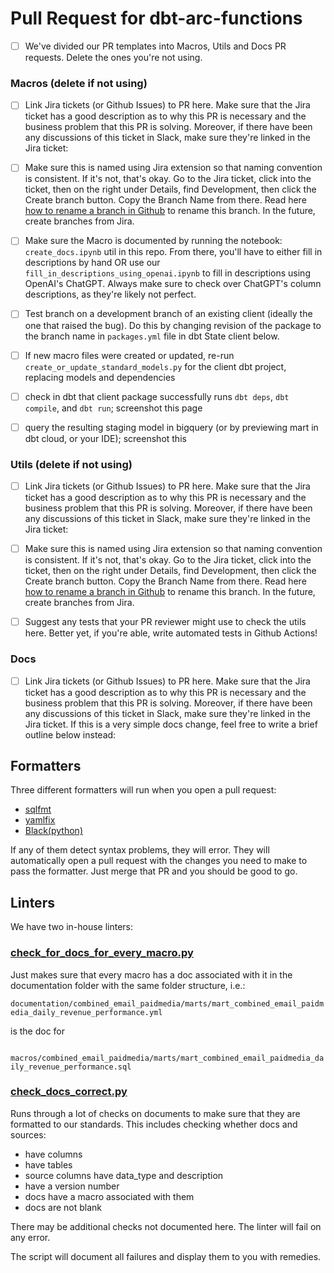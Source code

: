# Pull Request for dbt-arc-functions

- [ ] We've divided our PR templates into Macros, Utils and Docs PR requests. Delete the ones you're not using.
### Macros (delete if not using)

- [ ] Link Jira tickets (or Github Issues) to PR here. Make sure that the Jira ticket has a good description as to why this PR is necessary and the business problem that this PR is solving. Moreover, if there have been any discussions of this ticket in Slack, make sure they're linked in the Jira ticket:

- [ ] Make sure this is named using Jira extension so that naming convention is consistent. If it's not, that's okay. Go to the Jira ticket, click into the ticket, then on the right under Details, find Development, then click the Create branch button. Copy the Branch Name from there. Read here [how to rename a branch in Github](https://docs.github.com/en/repositories/configuring-branches-and-merges-in-your-repository/managing-branches-in-your-repository/renaming-a-branch) to rename this branch. In the future, create branches from Jira.

- [ ] Make sure the Macro is documented by running the notebook: `create_docs.ipynb` util in this repo. From there, you'll have to either fill in descriptions by hand OR use our `fill_in_descriptions_using_openai.ipynb` to fill in descriptions using OpenAI's ChatGPT. Always make sure to check over ChatGPT's column descriptions, as they're likely not perfect.

- [ ] Test branch on a development branch of an existing client (ideally the one that raised the bug). Do this by changing revision of the package to the branch name in `packages.yml` file in dbt State client below.

- [ ] If new macro files were created or updated, re-run `create_or_update_standard_models.py` for the client dbt project, replacing models and dependencies

- [ ] check in dbt that client package successfully runs `dbt deps`, `dbt compile`, and `dbt run`; screenshot this page

- [ ] query the resulting staging model in bigquery (or by previewing mart in dbt cloud, or your IDE); screenshot this

### Utils (delete if not using)

- [ ] Link Jira tickets (or Github Issues) to PR here. Make sure that the Jira ticket has a good description as to why this PR is necessary and the business problem that this PR is solving. Moreover, if there have been any discussions of this ticket in Slack, make sure they're linked in the Jira ticket:

- [ ] Make sure this is named using Jira extension so that naming convention is consistent. If it's not, that's okay. Go to the Jira ticket, click into the ticket, then on the right under Details, find Development, then click the Create branch button. Copy the Branch Name from there. Read here [how to rename a branch in Github](https://docs.github.com/en/repositories/configuring-branches-and-merges-in-your-repository/managing-branches-in-your-repository/renaming-a-branch) to rename this branch. In the future, create branches from Jira.

- [ ] Suggest any tests that your PR reviewer might use to check the utils here. Better yet, if you're able, write automated tests in Github Actions!

### Docs

- [ ] Link Jira tickets (or Github Issues) to PR here. Make sure that the Jira ticket has a good description as to why this PR is necessary and the business problem that this PR is solving. Moreover, if there have been any discussions of this ticket in Slack, make sure they're linked in the Jira ticket. If this is a very simple docs change, feel free to write a brief outline below instead:

## Formatters

Three different formatters will run when you open a pull request:
- [sqlfmt](http://sqlfmt.com/)
- [yamlfix](https://lyz-code.github.io/yamlfix/)
- [Black(python)](https://pypi.org/project/black/)

If any of them detect syntax problems, they will error. They will automatically open a pull request with the changes you need to make to pass the formatter. Just merge that PR and you should be good to go.

## Linters
We have two in-house linters:

### [check_for_docs_for_every_macro.py](https://github.com/bsd/dbt-arc-functions/blob/main/utils/check_for_docs_for_every_macro.py)
Just makes sure that every macro has a doc associated with it in the documentation folder with the same folder structure, i.e.:

`documentation/combined_email_paidmedia/marts/mart_combined_email_paidmedia_daily_revenue_performance.yml`

is the doc for

`       macros/combined_email_paidmedia/marts/mart_combined_email_paidmedia_daily_revenue_performance.sql`

### [check_docs_correct.py](https://github.com/bsd/dbt-arc-functions/blob/main/utils/check_docs_correct.py)
Runs through a lot of checks on documents to make sure that they are formatted to our standards. This includes checking whether docs and sources:
- have columns
- have tables
- source columns have data_type and description
- have a version number
- docs have a macro associated with them
- docs are not blank

There may be additional checks not documented here. The linter will fail on any error.

The script will document all failures and display them to you with remedies.
